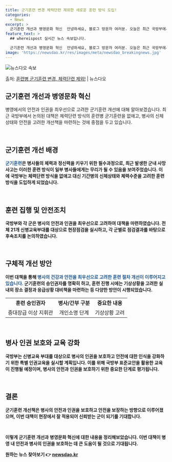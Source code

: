 ```yaml
---
title: 군기훈련 변경 체력단련 제외한 새로운 훈련 방식 도입!
categories:
  - News
excerpt: >
  군기훈련 개선과 병영문화 혁신  안녕하세요, 블로그 방문자 여러분. 오늘은 최근 국방부에서 논의된 군기훈련 …
feature_text: >
  ## whereispost 실시간 뉴스 속보입니다.

  군기훈련 개선과 병영문화 혁신  안녕하세요, 블로그 방문자 여러분. 오늘은 최근 국방부에서 논의된 군기훈련 …
image: 'https://newsdao.kr/res/images/meta/newsdao_breakingnews.jpg'
---
```


![뉴스다오 속보](https://newsdao.kr/res/images/meta/newsdao_breakingnews.jpg)

<p>출처: <a href="https://newsdao.kr/4499" rel="dofollow">훈련병 군기훈련 변경, 체력단련 제외!</a> | 뉴스다오</p>

<h2 data-ke-size="size26">군기훈련 개선과 병영문화 혁신</h2>

병영에서의 안전과 인권을 최우선으로 고려한 군기훈련 개선에 대해 알아보겠습니다. 최근 국방부에서 논의된 대책은 체력단련 방식의 훈련병 군기훈련을 없애고, 병사의 신체상태와 안전을 고려한 개선책을 마련하는 것에 중점을 두고 있습니다.

<p data-ke-size="size16">&nbsp;</p>

<h2 data-ke-size="size24">군기훈련 개선 배경</h2>

<b><span style="color: #1a5490;">군기훈련</span><b>은 병사들의 체력과 정신력을 키우기 위한 필수과정으로, 최근 발생한 군내 사망사고는 이러한 훈련 방식이 일부 병사들에게는 무리가 될 수 있음을 보여주었습니다.</b> 이에 국방부는 체력단련 방식을 없애고 대신 기간병의 신체상태와 체력수준을 고려한 훈련 방식을 도입하게 되었습니다.

<p data-ke-size="size16">&nbsp;</p>

<h2 data-ke-size="size24">훈련 집행 및 안전조치</h2>

국방부와 각 군은 병사의 안전과 인권을 최우선으로 고려하여 대책을 마련하였습니다. 전체 21개 신병교육부대를 대상으로 현장점검을 실시하고, 각 군별로 점검결과를 바탕으로 후속조치를 논의하였습니다.

<p data-ke-size="size16">&nbsp;</p>

<h2 data-ke-size="size24">구체적 개선 방안</h2>

이번 대책을 통해 <b><span style="color: #1a5490;">병사의 건강과 안전을 최우선으로 고려한 훈련 절차 개선이 이루어지고 있습니다.</span><b> 군기훈련의 승인권자를 명확히 하고, 훈련 진행 시에는 기상상황을 고려한 실내외 장소 결정과 응급상황 대비책을 마련하는 등 다양한 방안이 시행되었습니다.

<table>
    <tr>
        <td style="text-align: center; height: 17px;"><b>훈련 승인권자</b></td>
        <td style="text-align: center; height: 17px;"><b>병사/간부 구분</b></td>
        <td style="text-align: center; height: 17px;"><b>중요한 내용</b></td>
    </tr>
    <tr>
        <td style="text-align: center; height: 17px;">중대장급 이상 지휘관</td>
        <td style="text-align: center; height: 17px;">개인소명 단계</td>
        <td style="text-align: center; height: 17px;">기상상황 고려</td>
    </tr>
</table>

<p data-ke-size="size16">&nbsp;</p>

<h2 data-ke-size="size24">병사 인권 보호와 교육 강화</h2>

국방부는 신병교육 부대를 대상으로 병사의 인권을 보호하고 안전에 대한 인식을 강화하기 위한 특별 인권교육을 실시할 계획입니다. 이를 위해 국방부 표준교안을 활용한 교육이 진행될 예정이며, 병사의 안전과 인권을 보호하기 위한 중요한 단계로 평가됩니다.

<p data-ke-size="size16">&nbsp;</p>

<h2 data-ke-size="size24">결론</h2>

군기훈련 개선책은 병사의 안전과 인권을 보호하고 안전을 보장하는 방향으로 이루어졌으며, 이번 대책이 현장에서 잘 적용되어 신뢰받는 군이 되기를 기대합니다.

<p data-ke-size="size16">&nbsp;</p>

이렇게 군기훈련 개선과 병영문화 혁신에 대한 내용을 정리해보았습니다. 이번 대책이 병영 내 안전과 병사의 인권을 보호하는 데 큰 도움이 될 것으로 기대됩니다. 

원하는 뉴스 찾아보기 👉 <a href="https://newsdao.kr" rel="dofollow">newsdao.kr</a>


